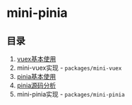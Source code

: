 # mini-pinia

## 目录

1. [vuex基本使用]('https://github.com/Julian0197/mini-pinia/blob/main/Pinia%E5%9F%BA%E6%9C%AC%E4%BD%BF%E7%94%A8.md')
2. mini-vuex实现 - `packages/mini-vuex`
3. [pinia基本使用]('https://github.com/Julian0197/mini-pinia/blob/main/Pinia%E5%9F%BA%E6%9C%AC%E4%BD%BF%E7%94%A8.md')
4. [pinia源码分析]('https://github.com/Julian0197/mini-pinia/blob/main/Pinia%E6%BA%90%E7%A0%81%E5%88%86%E6%9E%90.md')
5. mini-pinia实现 - `packages/mini-pinia`
